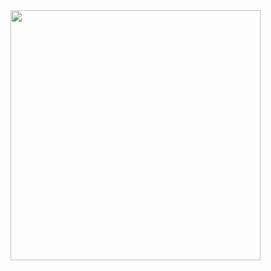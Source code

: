 <img src="https://github-readme-stats.vercel.app/api?username=Yanxi&show_icons=true&theme=ADD_THEME_HERE" width="400">
